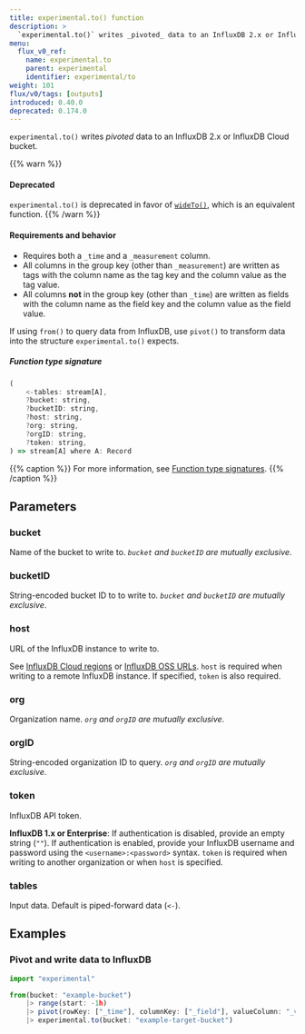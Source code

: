 ```yaml
---
title: experimental.to() function
description: >
  `experimental.to()` writes _pivoted_ data to an InfluxDB 2.x or InfluxDB Cloud bucket.
menu:
  flux_v0_ref:
    name: experimental.to
    parent: experimental
    identifier: experimental/to
weight: 101
flux/v0/tags: [outputs]
introduced: 0.40.0
deprecated: 0.174.0
---
```


<!------------------------------------------------------------------------------

IMPORTANT: This page was generated from comments in the Flux source code. Any
edits made directly to this page will be overwritten the next time the
documentation is generated. 

To make updates to this documentation, update the function comments above the
function definition in the Flux source code:

https://github.com/influxdata/flux/blob/master/stdlib/experimental/experimental.flux#L315-L315

Contributing to Flux: https://github.com/influxdata/flux#contributing
Fluxdoc syntax: https://github.com/influxdata/flux/blob/master/docs/fluxdoc.md

------------------------------------------------------------------------------->

`experimental.to()` writes _pivoted_ data to an InfluxDB 2.x or InfluxDB Cloud bucket.

{{% warn %}}
#### Deprecated
`experimental.to()` is deprecated in favor of [`wideTo()`](/flux/v0/stdlib/influxdata/influxdb/wideto/),
which is an equivalent function.
{{% /warn %}}

#### Requirements and behavior
- Requires both a `_time` and a `_measurement` column.
- All columns in the group key (other than `_measurement`) are written as tags
  with the column name as the tag key and the column value as the tag value.
- All columns **not** in the group key (other than `_time`) are written as
  fields with the column name as the field key and the column value as the field value.

If using `from()` to query data from InfluxDB, use `pivot()` to transform
data into the structure `experimental.to()` expects.

##### Function type signature

```js
(
    <-tables: stream[A],
    ?bucket: string,
    ?bucketID: string,
    ?host: string,
    ?org: string,
    ?orgID: string,
    ?token: string,
) => stream[A] where A: Record
```

{{% caption %}}
For more information, see [Function type signatures](/flux/v0/function-type-signatures/).
{{% /caption %}}

## Parameters

### bucket

Name of the bucket to write to.
_`bucket` and `bucketID` are mutually exclusive_.



### bucketID

String-encoded bucket ID to to write to.
_`bucket` and `bucketID` are mutually exclusive_.



### host

URL of the InfluxDB instance to write to.

See [InfluxDB Cloud regions](/influxdb/cloud/reference/regions/)
or [InfluxDB OSS URLs](/influxdb/latest/reference/urls/).
`host` is required when writing to a remote InfluxDB instance.
If specified, `token` is also required.

### org

Organization name.
_`org` and `orgID` are mutually exclusive_.



### orgID

String-encoded organization ID to query.
_`org` and `orgID` are mutually exclusive_.



### token

InfluxDB API token.

**InfluxDB 1.x or Enterprise**: If authentication is disabled, provide an
empty string (`""`). If authentication is enabled, provide your InfluxDB
username and password using the `<username>:<password>` syntax.
`token` is required when writing to another organization or when `host`
is specified.

### tables

Input data. Default is piped-forward data (`<-`).




## Examples

### Pivot and write data to InfluxDB

```js
import "experimental"

from(bucket: "example-bucket")
    |> range(start: -1h)
    |> pivot(rowKey: ["_time"], columnKey: ["_field"], valueColumn: "_value")
    |> experimental.to(bucket: "example-target-bucket")

```

